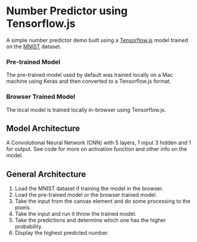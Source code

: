 # Number Predictor using Tensorflow.js
A simple number predictor demo built using a [Tensorflow.js](https://js.tensorflow.org/) model trained on the [MNIST](http://yann.lecun.com/exdb/mnist/) dataset. 

### Pre-trained Model
 The pre-trained model used by default was trained locally on a Mac machine using Keras and then converted to a Tensorflow.js format.

### Browser Trained Model
The local model is trained locally in-browser using Tensorflow.js.

## Model Architecture
A Convolutional Neural Network (CNN) with 5 layers, 1 input 3 hidden and 1 for output. See code for more on activation function and other info on the model.

## General Architecture
1. Load the MNIST dataset if training the model in the browser.
1. Load the pre-trained model or the browser trained model. 
1. Take the input from the canvas element and do some processing to the pixels. 
1. Take the input and run it throw the trained model. 
1. Take the predictions and determine which one has the higher probability. 
1. Display the highest predicted number.
